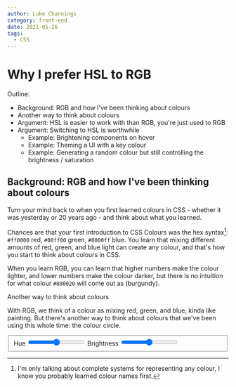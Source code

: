 ```yaml
---
author: Luke Channings
category: front-end
date: 2021-05-26
tags:
  - CSS
---
```


# Why I prefer HSL to RGB

Outline:

- Background: RGB and how I've been thinking about colours
- Another way to think about colours
- Argument: HSL is easier to work with than RGB, you're just used to RGB
- Argument: Switching to HSL is worthwhile
  - Example: Brightening components on hover
  - Example: Theming a UI with a key colour
  - Example: Generating a random colour but still controlling the brightness / saturation

## Background: RGB and how I've been thinking about colours

Turn your mind back to when you first learned colours in CSS - whether it was yesterday or 20 years ago - and think about what you learned.

Chances are that your first introduction to CSS Colours was the hex syntax[^1]: `#ff0000` red, `#00ff00` green, `#0000ff` blue.
You learn that mixing different amounts of red, green, and blue light can create any colour, and that's how you start to think about colours in CSS.

When you learn RGB, you can learn that higher numbers make the colour lighter, and lower numbers make the colour darker, but there is no intuition for what colour `#800020` will come out as (burgundy).

Another way to think about colours

With RGB, we think of a colour as mixing red, green, and blue, kinda like painting. But there's another way to think about colours that we've been using this whole time: the colour circle.

<style>
  .boxes {
    display: flex;
    flex-direction: row;
    gap: 20px;
  }

  .box {
    width: 100px;
    height: 100px;
    background-color: hsl(
      var(--hue, 180),
      var(--saturation, 50%),
      var(--brightness, 50%)
    );
  }
</style>

<fieldset>
<label>
  Hue
  <input
    type="range"
    oninput="javascript:boxes.style.setProperty('--hue', event.target.value)"
    min="0"
    max="360"
    value="180"
  />
</label>

<label>
  Brightness
  <input
    type="range"
    oninput="javascript:boxes.style.setProperty('--brightness', event.target.value + '%')"
    min="0"
    max="100"
    value="50"
  />
</label>
</fieldset>
<div class="boxes" id="boxes">
  <script>
    for (let i = 0; i < 10; i += 1) {
      document.write(`<div class="box" style="--saturation: ${i * 10}%"></div>`)
    }
  </script>
</div>

[^1]: I'm only talking about complete systems for representing any colour, I know you probably learned colour names first.
